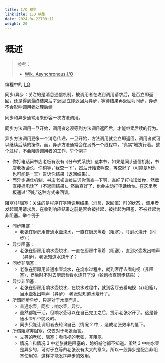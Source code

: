 ```yaml
---
title: I/O 模型
linkTitle: I/O 模型
date: 2024-04-22T09:11
weight: 20
---
```


# 概述

> 参考：
>
> - [Wiki, Asynchronous_I/O](https://en.wikipedia.org/wiki/Asynchronous_I/O)

编程中的 [I_O](/docs/0.计算机/I_O.md)

同步/异步：关注的是消息通信机制，被调用者在收到调用请求后，是否立即返回，还是得到最终结果后才返回,立即返回为异步，等待结果再返回为同步，异步不会影响调用者处理后续

同步和异步通常用来形容一次方法调用。

同步方法调用一旦开始，调用者必须等到方法调用返回后，才能继续后续的行为。

异步方法调用更像一个消息传递，一旦开始，方法调用就会立即返回，调用者就可以继续后续的操作。而，异步方法通常会在另外一个线程中，“真实”地执行着。整个过程，不会阻碍调用者的工作。举个例子

- 你打电话问书店老板有没有《分布式系统》这本书，如果是同步通信机制，书店老板会说，你稍等，”我查一下"，然后开始查啊查，等查好了（可能是5秒，也可能是一天）告诉你结果（返回结果）。
- 而异步通信机制，书店老板直接告诉你我查一下啊，查好了打电话给你，然后直接挂电话了（不返回结果）。然后查好了，他会主动打电话给你。在这里老板通过“回电”这种方式来回调。

阻塞/非阻塞：关注的是程序在等待调用结果（消息，返回值）时的状态.，调用者发起调用请求后，在收到响应结果之前是否会被挂起，被挂起为阻塞，不被挂起为非阻塞。举个例子

- 同步阻塞：
  - 老张在厨房用普通水壶烧水，一直在厨房等着（阻塞），盯到水烧开（同步）；
- 异步阻塞：
  - 老张在厨房用响水壶烧水，一直在厨房中等着（阻塞），直到水壶发出响声（异步），老张知道水烧开了；
- 同步非阻塞：
  - 老张在厨房用普通水壶烧水，在烧水过程中，就到客厅去看电视（非阻塞），然后时不时去厨房看看水烧开了没（轮询检查同步结果）；
- 异步非阻塞：
  - 老张在厨房用响水壶烧水，在烧水过程中，就到客厅去看电视（非阻塞），当水壶发出响声（异步），老张就知道水烧开了。
- 所谓同步异步，只是对于水壶而言。
  - 普通水壶，同步；响水壶，异步。
  - 虽然都能干活，但响水壶可以在自己完工之后，提示老张水开了。这是普通水壶所不能及的。
  - 同步只能让调用者去轮询自己（情况 2 中），造成老张效率的低下。
- 所谓阻塞非阻塞，仅仅对于老张而言。
  - 立等的老张，阻塞；看电视的老张，非阻塞。
  - 情况 1 和情况 3 中老张就是阻塞的，媳妇喊他都不知道。虽然 3 中响水壶是异步的，可对于立等的老张没有太大的意义。所以一般异步是配合非阻塞使用的，这样才能发挥异步的效用。
